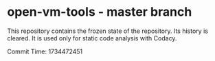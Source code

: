 # open-vm-tools - master branch

This repository contains the frozen state of the repository.
Its history is cleared. It is used only for static code
analysis with Codacy.

Commit Time: 1734472451